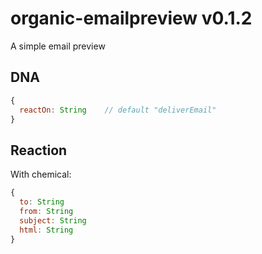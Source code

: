 # organic-emailpreview v0.1.2

A simple email preview

## DNA

```js
{
  reactOn: String    // default "deliverEmail"
}
```

## Reaction

With chemical:

```js
{
  to: String
  from: String
  subject: String
  html: String
}
```
